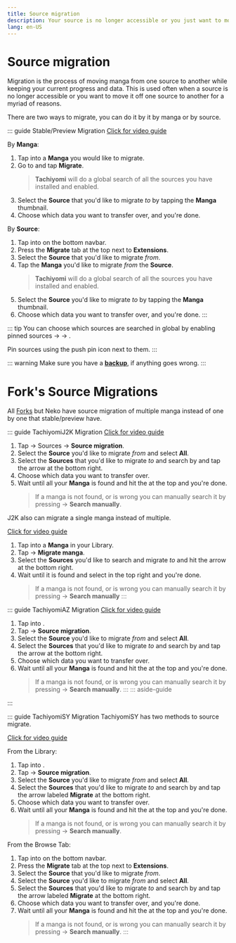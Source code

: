 ```yaml
---
title: Source migration
description: Your source is no longer accessible or you just want to move to another? No problem.
lang: en-US
---
```


# Source migration

Migration is the process of moving manga from one source to another while keeping your current progress and data. This is used often when a source is no longer accessible or you want to move it off one source to another for a myriad of reasons.

There are two ways to migrate, you can do it by it by manga or by source.

::: guide Stable/Preview Migration 
[<MaterialIcon iconName="videocam"/> Click for video guide](/help/guides/source-migration/assets/migrate_preview.mp4)

By **Manga**:
1. Tap into a **Manga** you would like to migrate.
1. Go to <MaterialIcon iconName="more_vert"/> and tap **Migrate**.
	> **Tachiyomi** will do a global search of all the sources you have installed and enabled.
1. Select the **Source** that you'd like to migrate *to* by tapping the **Manga** thumbnail.
1. Choose which data you want to transfer over, and you're done.

By **Source**:
1. Tap into <Navigation item="browse"/> on the bottom navbar.
1. Press the **Migrate** tab at the top next to **Extensions**.
1. Select the **Source** that you'd like to migrate *from*.
1. Tap the **Manga** you'd like to migrate *from* the **Source**.
	> **Tachiyomi** will do a global search of all the sources you have installed and enabled.
1. Select the **Source** you'd like to migrate *to* by tapping the **Manga** thumbnail.
1. Choose which data you want to transfer over, and you're done.
:::



::: tip
You can choose which sources are searched in global by enabling pinned sources <Navigation item="more"/> → <Navigation item="settings"/> →  <Navigation item="browse"/>.

Pin sources using the push pin icon next to them.
:::

::: warning
Make sure you have a **[backup](/help/guides/creating-backups/)**, if anything goes wrong.
:::


# Fork's Source Migrations 

All [Forks](/forks/) but Neko have source migration of multiple manga instead of one by one that stable/preview have.

::: guide TachiyomiJ2K Migration
[<MaterialIcon iconName="videocam"/> Click for video guide](/help/guides/source-migration/assets/migrate_j2k.mp4)

1. Tap <MaterialIcon iconName="settings"/> → <MaterialIcon iconName="explore"/> Sources → **Source migration**.
1. Select the **Source** you'd like to migrate *from* and select **All**.
1. Select the **Sources** that you'd like to migrate *to* and search by and tap the arrow at the bottom right.
1. Choose which data you want to transfer over.
1. Wait until all your **Manga** is found and hit the <MaterialIcon iconName="done_all"/> at the top and you're done.
	> If a manga is not found, or is wrong you can manually search it by pressing <MaterialIcon iconName="more_vert"/> → **Search manually**.

J2K also can migrate a single manga instead of multiple.

[<MaterialIcon iconName="videocam"/> Click for video guide](/help/guides/source-migration/assets/migrate_j2k_single.mp4)

1. Tap into a **Manga** in your Library.
1. Tap <MaterialIcon iconName="more_vert"/> → **Migrate manga**.
1. Select the **Sources** you'd like to search and migrate *to* and hit the arrow at the bottom right.
1. Wait until it is found and select <MaterialIcon iconName="done"/> in the top right and you're done.
	> If a manga is not found, or is wrong you can manually search it by pressing <MaterialIcon iconName="more_vert"/> → **Search manually**
:::



::: guide TachiyomiAZ Migration
[<MaterialIcon iconName="videocam"/> Click for video guide](/help/guides/source-migration/assets/migrate_az.mp4)

1. Tap into <Navigation item="library"/>.
1. Tap <MaterialIcon iconName="more_vert"/> → **Source migration**.
1. Select the **Source** you'd like to migrate *from* and select **All**.
1. Select the **Sources** that you'd like to migrate *to* and search by and tap the arrow at the bottom right.
1. Choose which data you want to transfer over.
1. Wait until all your **Manga** is found and hit the <MaterialIcon iconName="done_all"/> at the top and you're done.
	> If a manga is not found, or is wrong you can manually search it by pressing <MaterialIcon iconName="more_vert"/> → **Search manually**.
:::
::: aside-guide

:::


::: guide TachiyomiSY Migration
TachiyomiSY has two methods to source migrate.

[<MaterialIcon iconName="videocam"/> Click for video guide](/help/guides/source-migration/assets/migrate_sy.mp4)

From the Library:
1. Tap into <Navigation item="library"/>.
1. Tap <MaterialIcon iconName="more_vert"/> → **Source migration**.
1. Select the **Source** you'd like to migrate *from* and select **All**.
1. Select the **Sources** that you'd like to migrate *to* and search by and tap the arrow labeled **Migrate** at the bottom right.
1. Choose which data you want to transfer over.
1. Wait until all your **Manga** is found and hit the <MaterialIcon iconName="done_all"/> at the top and you're done.
	> If a manga is not found, or is wrong you can manually search it by pressing <MaterialIcon iconName="more_vert"/> → **Search manually**.

From the Browse Tab:
1. Tap into <Navigation item="browse"/> on the bottom navbar.
1. Press the **Migrate** tab at the top next to **Extensions**.
1. Select the **Source** that you'd like to migrate *from*.
1. Select the **Source** you'd like to migrate *from* and select **All**.
1. Select the **Sources** that you'd like to migrate *to* and search by and tap the arrow labeled **Migrate** at the bottom right.
1. Choose which data you want to transfer over, and you're done.
1. Wait until all your **Manga** is found and hit the <MaterialIcon iconName="done_all"/> at the top and you're done.
	> If a manga is not found, or is wrong you can manually search it by pressing <MaterialIcon iconName="more_vert"/> → **Search manually**.
:::
